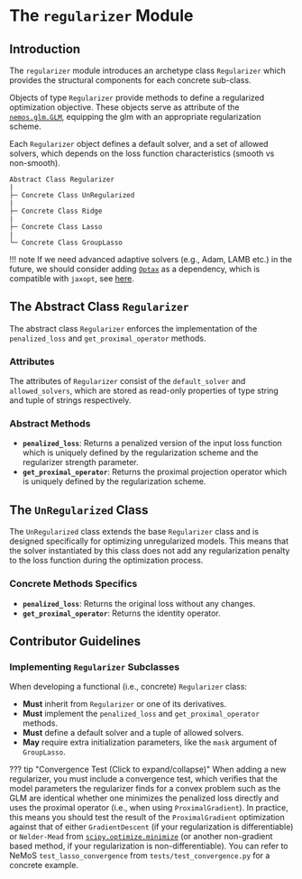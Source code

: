 # The `regularizer` Module

## Introduction

The `regularizer` module introduces an archetype class `Regularizer` which provides the structural components for each concrete sub-class.

Objects of type `Regularizer` provide methods to define a regularized optimization objective. These objects serve as attribute of the [`nemos.glm.GLM`](../05-glm/#the-concrete-class-glm), equipping the glm with an appropriate regularization scheme.

Each `Regularizer` object defines a default solver, and a set of allowed solvers, which depends on the loss function characteristics (smooth vs non-smooth).

```
Abstract Class Regularizer
|
├─ Concrete Class UnRegularized
|
├─ Concrete Class Ridge
|
├─ Concrete Class Lasso
|
└─ Concrete Class GroupLasso
```

!!! note
    If we need advanced adaptive solvers (e.g., Adam, LAMB etc.) in the future, we should consider adding [`Optax`](https://optax.readthedocs.io/en/latest/) as a dependency, which is compatible with `jaxopt`, see [here](https://jaxopt.github.io/stable/_autosummary/jaxopt.OptaxSolver.html#jaxopt.OptaxSolver).

## The Abstract Class `Regularizer`

The abstract class `Regularizer` enforces the implementation of the `penalized_loss` and `get_proximal_operator` methods.

### Attributes

The attributes of `Regularizer` consist of the `default_solver` and `allowed_solvers`, which are stored as read-only properties of type string and tuple of strings respectively.

### Abstract Methods

- **`penalized_loss`**: Returns a penalized version of the input loss function which is uniquely defined by the regularization scheme and the regularizer strength parameter.
- **`get_proximal_operator`**: Returns the proximal projection operator which is uniquely defined by the regularization scheme.

## The `UnRegularized` Class

The `UnRegularized` class extends the base `Regularizer` class and is designed specifically for optimizing unregularized models. This means that the solver instantiated by this class does not add any regularization penalty to the loss function during the optimization process.


### Concrete Methods Specifics
- **`penalized_loss`**: Returns the original loss without any changes.
- **`get_proximal_operator`**: Returns the identity operator.


## Contributor Guidelines

### Implementing `Regularizer` Subclasses

When developing a functional (i.e., concrete) `Regularizer` class:

- **Must** inherit from `Regularizer` or one of its derivatives.
- **Must** implement the `penalized_loss` and `get_proximal_operator` methods.
- **Must** define a default solver and a tuple of allowed solvers.
- **May** require extra initialization parameters, like the `mask` argument of `GroupLasso`.

??? tip "Convergence Test (Click to expand/collapse)"
    When adding a new regularizer, you must include a convergence test, which verifies that
    the model parameters the regularizer finds for a convex problem such as the GLM are identical
    whether one minimizes the penalized loss directly and uses the proximal operator (i.e., when
    using `ProximalGradient`). In practice, this means you should test the result of the `ProximalGradient`
    optimization against that of either `GradientDescent` (if your regularization is differentiable) or
    `Nelder-Mead` from [`scipy.optimize.minimize`](https://docs.scipy.org/doc/scipy/reference/optimize.minimize-neldermead.html) 
    (or another non-gradient based method, if your regularization is non-differentiable). You can refer to NeMoS `test_lasso_convergence`
    from `tests/test_convergence.py` for a concrete example.

